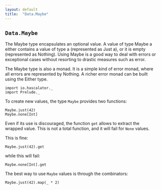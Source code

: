 ```yaml
---
layout: default
title:  "Data.Maybe"
---
```


## `Data.Maybe`

The Maybe type encapsulates an optional value. A value of type Maybe a either contains a value
of type a (represented as Just a), or it is empty (represented as Nothing). Using Maybe is a
good way to deal with errors or exceptional cases without resorting to drastic measures
such as error.

The Maybe type is also a monad. It is a simple kind of error monad, where all errors are
represented by Nothing. A richer error monad can be built using the Either type.

```tut:silent
import io.hascalator._
import Prelude._
```

To create new values, the type `Maybe` provides two functions:

```tut
Maybe.just(42)
Maybe.none[Int]
```

Even if its use is discouraged, the function `get` allows to extract the wrapped value. This is not
a total function, and it will fail for `None` values.

This is fine:

```tut
Maybe.just(42).get
```

while this will fail:

```tut:fail
Maybe.none[Int].get
```

The best way to use `Maybe` values is through the combinators:

```tut
Maybe.just(42).map(_ * 2)
```
